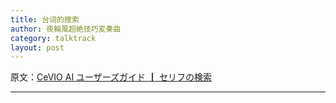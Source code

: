```yaml
---
title: 台词的搜索
author: 夜輪風超絶技巧変奏曲
category: talktrack
layout: post
---
```

原文：[CeVIO AI ユーザーズガイド ┃ セリフの検索](https://cevio.jp/guide/cevio_ai/talktrack/search/)

---

